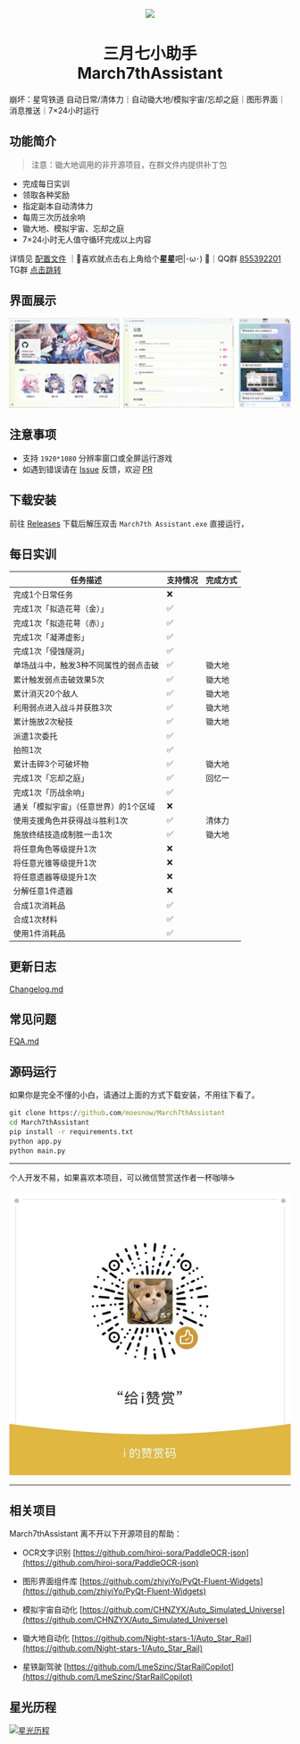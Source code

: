 <p align="center">
    <img src="./assets/logo/March7th.ico">
</p>

<h1 align="center">
三月七小助手<br>
March7thAssistant
</h1>

崩坏：星穹铁道 自动日常/清体力｜自动锄大地/模拟宇宙/忘却之庭｜图形界面｜消息推送｜7×24小时运行

## 功能简介

> 注意：锄大地调用的非开源项目，在群文件内提供补丁包

- 完成每日实训
- 领取各种奖励
- 指定副本自动清体力
- 每周三次历战余响
- 锄大地、模拟宇宙、忘却之庭
- 7×24小时无人值守循环完成以上内容

详情见 [配置文件](assets/config/config.example.yaml) ｜🌟喜欢就点击右上角给个**星星**吧|･ω･) 🌟｜QQ群 [855392201](https://qm.qq.com/q/9gFqUrUGVq) TG群 [点击跳转](https://t.me/+ZgH5zpvFS8o0NGI1)

## 界面展示

![README](assets/screenshot/README1.png)

## 注意事项

- 支持 `1920*1080` 分辨率窗口或全屏运行游戏
- 如遇到错误请在 [Issue](https://github.com/moesnow/March7thAssistant/issues) 反馈，欢迎 [PR](https://github.com/moesnow/March7thAssistant/pulls)

## 下载安装

前往 [Releases](https://github.com/moesnow/March7thAssistant/releases/latest) 下载后解压双击 `March7th Assistant.exe` 直接运行，

## 每日实训

| 任务描述                             | 支持情况 | 完成方式  |
| ----------------------------------- | -------- | -------- |
| 完成1个日常任务                      |   ❌     |          |
| 完成1次「拟造花萼（金）」             |   ✅      |          |
| 完成1次「拟造花萼（赤）」             |   ✅      |          |
| 完成1次「凝滞虚影」                  |   ✅      |          |
| 完成1次「侵蚀隧洞」                  |   ✅      |          |
| 单场战斗中，触发3种不同属性的弱点击破  |   ✅      |  锄大地   |
| 累计触发弱点击破效果5次               |   ✅      |  锄大地   |
| 累计消灭20个敌人                     |   ✅      |  锄大地   |
| 利用弱点进入战斗并获胜3次             |   ✅      |  锄大地   |
| 累计施放2次秘技                      |   ✅      |  锄大地   |
| 派遣1次委托                         |   ✅      |          |
| 拍照1次                             |   ✅      |          |
| 累计击碎3个可破坏物                  |   ✅      |  锄大地   |
| 完成1次「忘却之庭」                  |   ✅      |  回忆一   |
| 完成1次「历战余响」                  |   ✅     |          |
| 通关「模拟宇宙」（任意世界）的1个区域 |   ❌     |          |
| 使用支援角色并获得战斗胜利1次         |   ✅      |  清体力   |
| 施放终结技造成制胜一击1次            |   ✅      |  锄大地   |
| 将任意角色等级提升1次                |   ❌     |          |
| 将任意光锥等级提升1次                |   ❌     |          |
| 将任意遗器等级提升1次                |   ❌     |          |
| 分解任意1件遗器                     |   ❌      |          |
| 合成1次消耗品                       |   ✅      |          |
| 合成1次材料                         |   ✅      |          |
| 使用1件消耗品                       |   ✅      |          |

## 更新日志

[Changelog.md](assets/docs/Changelog.md)

## 常见问题

[FQA.md](assets/docs/FQA.md)

## 源码运行

如果你是完全不懂的小白，请通过上面的方式下载安装，不用往下看了。

```cmd
git clone https://github.com/moesnow/March7thAssistant
cd March7thAssistant
pip install -r requirements.txt
python app.py
python main.py
```

---

个人开发不易，如果喜欢本项目，可以微信赞赏送作者一杯咖啡☕

![sponsor](assets/screenshot/sponsor.jpg)

---

## 相关项目

March7thAssistant 离不开以下开源项目的帮助：

- OCR文字识别 [https://github.com/hiroi-sora/PaddleOCR-json](https://github.com/hiroi-sora/PaddleOCR-json)

- 图形界面组件库 [https://github.com/zhiyiYo/PyQt-Fluent-Widgets](https://github.com/zhiyiYo/PyQt-Fluent-Widgets)

- 模拟宇宙自动化 [https://github.com/CHNZYX/Auto_Simulated_Universe](https://github.com/CHNZYX/Auto_Simulated_Universe)

- 锄大地自动化 [https://github.com/Night-stars-1/Auto_Star_Rail](https://github.com/Night-stars-1/Auto_Star_Rail)

- 星铁副驾驶 [https://github.com/LmeSzinc/StarRailCopilot](https://github.com/LmeSzinc/StarRailCopilot)

## 星光历程

[![星光历程](https://starchart.cc/moesnow/March7thAssistant.svg)](https://starchart.cc/moesnow/March7thAssistant)
